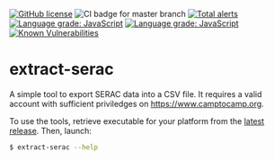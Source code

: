 [![GitHub license](https://img.shields.io/github/license/c2corg/extract-serac.svg)](https://github.com/c2corg/extract-serac/blob/master/LICENSE) ![CI badge for master branch](https://github.com/c2corg/extract-serac/workflows/Build/badge.svg?branch=master) [![Total alerts](https://img.shields.io/lgtm/alerts/g/c2corg/extract-serac.svg?logo=lgtm&logoWidth=18)](https://lgtm.com/projects/g/c2corg/extract-serac/alerts/) [![Language grade: JavaScript](https://img.shields.io/lgtm/grade/javascript/g/c2corg/extract-serac.svg?logo=lgtm&logoWidth=18)](https://lgtm.com/projects/g/c2corg/extract-serac/context:javascript)
[![Language grade: JavaScript](https://img.shields.io/lgtm/grade/javascript/g/c2corg/extract-serac.svg?logo=lgtm&logoWidth=18)](https://lgtm.com/projects/g/c2corg/extract-serac/context:javascript) [![Known Vulnerabilities](https://snyk.io/test/github/c2corg/extract-serac/badge.svg)](https://snyk.io/test/github/c2corg/extract-serac)

# extract-serac

A simple tool to export SERAC data into a CSV file.
It requires a valid account with sufficient priviledges on <https://www.camptocamp.org>.

To use the tools, retrieve executable for your platform from the [latest release](https://github.com/c2corg/extract-serac/releases). Then, launch:

```sh
$ extract-serac --help
```

